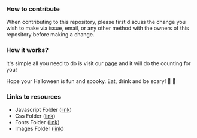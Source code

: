 ### How to contribute

When contributing to this repository, please first discuss the change you wish to make via issue, email, or any other method with the owners of this repository before making a change.

### How it works?

it's simple all you need to do is visit our [page][link] and it will do the counting for you!

[link]: http://shannoncrabill.com/how-many-days-until-halloween/

Hope your Halloween is fun and spooky. Eat, drink and be scary!   :jack_o_lantern:  :ghost:

### Links to resources
* Javascript Folder ([link][linkjs])
* Css Folder ([link][linkcss])
* Fonts Folder ([link][linkfont])
* Images Folder ([link][linkimg])

[linkjs]: https://github.com/scrabill/how-many-days-until-halloween/tree/master/js
[linkcss]: https://github.com/scrabill/how-many-days-until-halloween/tree/master/css
[linkfont]: https://github.com/scrabill/how-many-days-until-halloween/tree/master/fonts
[linkimg]: https://github.com/scrabill/how-many-days-until-halloween/tree/master/img
